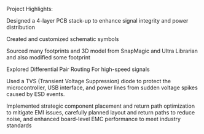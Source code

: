 Project Highlights:

Designed a 4-layer PCB stack-up to enhance signal integrity and power distribution

Created and customized schematic symbols

Sourced many footprints and 3D model from SnapMagic and Ultra Librarian and also modified some footprint

Explored Differential Pair Routing For high-speed  signals

Used a TVS (Transient Voltage Suppression) diode to protect the microcontroller, USB interface, and power lines from sudden voltage spikes caused by ESD events.

Implemented strategic component placement and return path optimization to mitigate EMI issues, carefully planned layout and return paths to reduce noise, and enhanced board-level EMC performance to meet industry standards 
